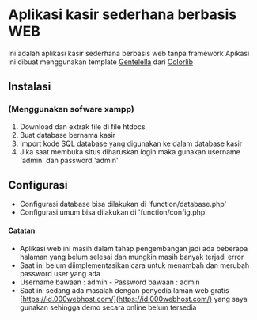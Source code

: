 # Aplikasi kasir sederhana berbasis WEB

Ini adalah aplikasi kasir sederhana berbasis web tanpa framework
Apikasi ini dibuat menggunakan template [Gentelella](https://github.com/ColorlibHQ/gentelella) dari [Colorlib](https://colorlib.com/)

## Instalasi
### (Menggunakan sofware xampp)
1. Download dan extrak file di file htdocs
2. Buat database bernama kasir
3. Import kode [SQL database yang digunakan](database.sql) ke dalam database kasir
4. Jika saat membuka situs diharuskan login maka gunakan username 'admin' dan password 'admin'

## Configurasi
- Configurasi database bisa dilakukan di 'function/database.php'
- Configurasi umum bisa dilakukan di 'function/config.php'

#### Catatan
- Aplikasi web ini masih dalam tahap pengembangan jadi ada beberapa halaman yang belum selesai dan mungkin masih banyak terjadi error
- Saat ini belum diimplementasikan cara untuk menambah dan merubah password user yang ada
- Username bawaan : admin    - Password bawaan : admin
- Saat ini sedang ada masalah dengan penyedia laman web gratis [https://id.000webhost.com/](https://id.000webhost.com/) yang saya gunakan sehingga demo secara online belum tersedia
